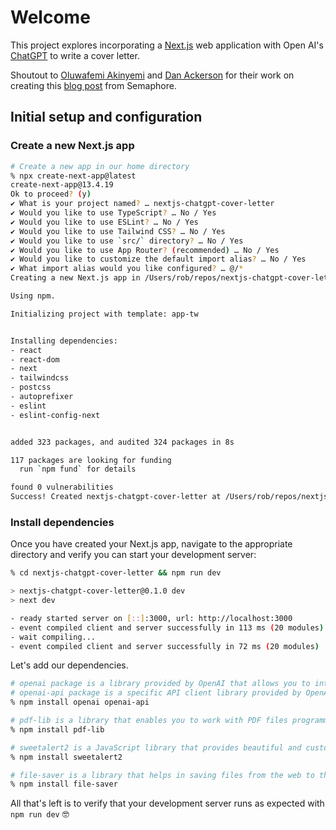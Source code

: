 # Welcome

This project explores incorporating a [Next.js](https://nextjs.org) web application with Open AI's [ChatGPT](https://openai.com/chatgpt) to write a cover letter.

Shoutout to [Oluwafemi Akinyemi](https://semaphoreci.com/author/oluwafemi-akinyemi) and [Dan Ackerson](https://semaphoreci.com/author/dan-ackerson) for their work on creating this [blog post](https://semaphoreci.com/blog/cover-letter-app-nextjs-chatgpt) from Semaphore.

## Initial setup and configuration

### Create a new Next.js app

```sh
# Create a new app in our home directory
% npx create-next-app@latest
create-next-app@13.4.19
Ok to proceed? (y)
✔ What is your project named? … nextjs-chatgpt-cover-letter
✔ Would you like to use TypeScript? … No / Yes
✔ Would you like to use ESLint? … No / Yes
✔ Would you like to use Tailwind CSS? … No / Yes
✔ Would you like to use `src/` directory? … No / Yes
✔ Would you like to use App Router? (recommended) … No / Yes
✔ Would you like to customize the default import alias? … No / Yes
✔ What import alias would you like configured? … @/*
Creating a new Next.js app in /Users/rob/repos/nextjs-chatgpt-cover-letter/nextjs-chatgpt-cover-letter.

Using npm.

Initializing project with template: app-tw


Installing dependencies:
- react
- react-dom
- next
- tailwindcss
- postcss
- autoprefixer
- eslint
- eslint-config-next


added 323 packages, and audited 324 packages in 8s

117 packages are looking for funding
  run `npm fund` for details

found 0 vulnerabilities
Success! Created nextjs-chatgpt-cover-letter at /Users/rob/repos/nextjs-chatgpt-cover-letter/nextjs-chatgpt-cover-letter

```

### Install dependencies

Once you have created your Next.js app, navigate to the appropriate directory and verify you can start your development server:

```sh
% cd nextjs-chatgpt-cover-letter && npm run dev

> nextjs-chatgpt-cover-letter@0.1.0 dev
> next dev

- ready started server on [::]:3000, url: http://localhost:3000
- event compiled client and server successfully in 113 ms (20 modules)
- wait compiling...
- event compiled client and server successfully in 72 ms (20 modules)

```

Let's add our dependencies.

```sh
# openai package is a library provided by OpenAI that allows you to interact with their language models and APIs - https://www.npmjs.com/package/openai
# openai-api package is a specific API client library provided by OpenAI - https://www.npmjs.com/package/openai-api
% npm install openai openai-api

# pdf-lib is a library that enables you to work with PDF files programmatically - https://www.npmjs.com/package/pdf-lib?activeTab=readme
% npm install pdf-lib

# sweetalert2 is a JavaScript library that provides beautiful and customizable popup dialogs, alerts, and modals - https://www.npmjs.com/package/sweetalert2
% npm install sweetalert2

# file-saver is a library that helps in saving files from the web to the user’s device - https://www.npmjs.com/package/file-saver
% npm install file-saver

```

All that's left is to verify that your development server runs as expected with `npm run dev` 🤓
